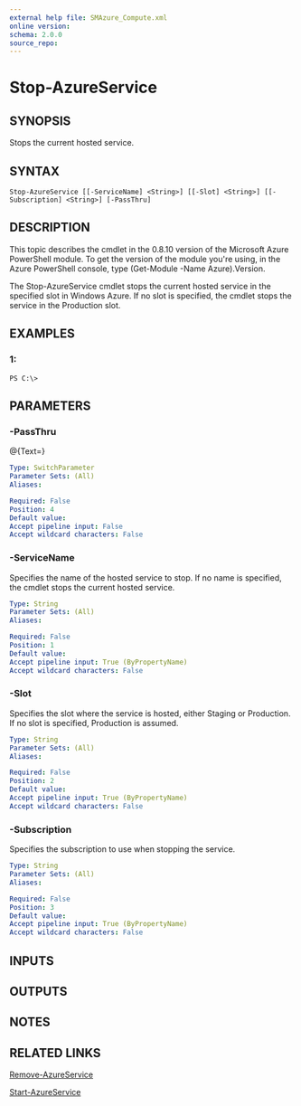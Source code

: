 ```yaml
---
external help file: SMAzure_Compute.xml
online version: 
schema: 2.0.0
source_repo: 
---
```


# Stop-AzureService
## SYNOPSIS
Stops the current hosted service.

## SYNTAX

```
Stop-AzureService [[-ServiceName] <String>] [[-Slot] <String>] [[-Subscription] <String>] [-PassThru]
```

## DESCRIPTION
This topic describes the cmdlet in the 0.8.10 version of the Microsoft Azure PowerShell module.
To get the version of the module you're using, in the Azure PowerShell console, type (Get-Module -Name Azure).Version.

The Stop-AzureService cmdlet stops the current hosted service in the specified slot in Windows Azure.
If no slot is specified, the cmdlet stops the service in the Production slot.

## EXAMPLES

### 1:
```
PS C:\>
```

## PARAMETERS

### -PassThru
@{Text=}

```yaml
Type: SwitchParameter
Parameter Sets: (All)
Aliases: 

Required: False
Position: 4
Default value: 
Accept pipeline input: False
Accept wildcard characters: False
```

### -ServiceName
Specifies the name of the hosted service to stop.
If no name is specified, the cmdlet stops the current hosted service.

```yaml
Type: String
Parameter Sets: (All)
Aliases: 

Required: False
Position: 1
Default value: 
Accept pipeline input: True (ByPropertyName)
Accept wildcard characters: False
```

### -Slot
Specifies the slot where the service is hosted, either Staging or Production.
If no slot is specified, Production is assumed.

```yaml
Type: String
Parameter Sets: (All)
Aliases: 

Required: False
Position: 2
Default value: 
Accept pipeline input: True (ByPropertyName)
Accept wildcard characters: False
```

### -Subscription
Specifies the subscription to use when stopping the service.

```yaml
Type: String
Parameter Sets: (All)
Aliases: 

Required: False
Position: 3
Default value: 
Accept pipeline input: True (ByPropertyName)
Accept wildcard characters: False
```

## INPUTS

## OUTPUTS

## NOTES

## RELATED LINKS

[Remove-AzureService](19376209-6c0d-46e0-ad98-b8e2f13c0893)

[Start-AzureService](56e58937-4763-467c-a98c-c89ae4326e84)


